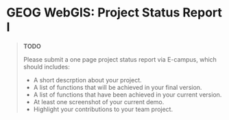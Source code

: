 # GEOG WebGIS: Project Status Report I
>
> **TODO**
>
>Please submit a one page project status report via E-campus, which should includes:
>
> - A short descrption about your project.
> - A list of functions that will be achieved in your final version.
> - A list of functions that have been achieved in your current version.
> - At least one screenshot of your current demo.
> - Highlight your contributions to your team project.


